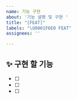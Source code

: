 ```yaml
---
name: 기능 구현
about: '기능 설명 및 구현 '
title: "[FEAT]"
labels: "\U0001F6E0️ FEAT"
assignees: ''

---
```


## ✨ 구현 할 기능
- [ ] 
- [ ] 
- [ ] 

<br>
